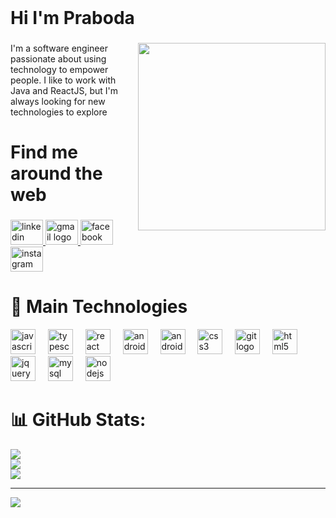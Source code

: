 <br clear="both">

<h1 align="left">Hi I'm Praboda</h1>

###

<img align="right" height="300" src="https://github.com/tathsaraniliyanage/tathsaraniliyanage/assets/139870072/5d5df91e-7740-4519-8d4c-01cbb945077c"  />


###

<p align="left">I'm a software engineer passionate about using technology to empower people. I like to work with Java and ReactJS, but I'm always looking for new technologies to explore               </p>

<h1> </h1>
<h1 align="left">Find me around the web</h1>


###

<div align="left">
  <a href="https://www.linkedin.com/in/tathsarani-liyanage-68781a284?utm_source=share&utm_campaign=share_via&utm_content=profile&utm_medium=android_app" target="_blank">
    <img src="https://raw.githubusercontent.com/maurodesouza/profile-readme-generator/master/src/assets/icons/social/linkedin/default.svg" width="52" height="40" alt="linkedin logo"  />
  </a>
  <a href="prabodhathathsarani28@gmail.com" target="_blank">
    <img src="https://raw.githubusercontent.com/maurodesouza/profile-readme-generator/master/src/assets/icons/social/gmail/default.svg" width="52" height="40" alt="gmail logo"  />
  </a>
  <a href="https://www.facebook.com/ganga.chandani.754?mibextid=ZbWKwL" target="_blank">
    <img src="https://raw.githubusercontent.com/maurodesouza/profile-readme-generator/master/src/assets/icons/social/facebook/default.svg" width="52" height="40" alt="facebook logo"  />
  </a>
  <a href="https://www.instagram.com/_t_a_t_h_?igsh=OGU0MmVlOWVjOQ==" target="_blank">
    <img src="https://raw.githubusercontent.com/maurodesouza/profile-readme-generator/master/src/assets/icons/social/instagram/default.svg" width="52" height="40" alt="instagram logo"  />
  </a>
</div>

###
<h1> </h1>
<h1 align="left">🚀 Main Technologies</h1>

<div align="left">
  <img src="https://cdn.jsdelivr.net/gh/devicons/devicon/icons/javascript/javascript-original.svg" height="40" alt="javascript logo"  />
  <img width="12" />
  <img src="https://cdn.jsdelivr.net/gh/devicons/devicon/icons/typescript/typescript-original.svg" height="40" alt="typescript logo"  />
  <img width="12" />
  <img src="https://cdn.jsdelivr.net/gh/devicons/devicon/icons/react/react-original.svg" height="40" alt="react logo"  />
  <img width="12" />
  <img src="https://cdn.jsdelivr.net/gh/devicons/devicon/icons/android/android-original.svg" height="40" alt="android logo"  />
  <img width="12" />
  <img src="https://cdn.jsdelivr.net/gh/devicons/devicon/icons/androidstudio/androidstudio-original.svg" height="40" alt="androidstudio logo"  />
  <img width="12" />
  <img src="https://cdn.jsdelivr.net/gh/devicons/devicon/icons/css3/css3-original.svg" height="40" alt="css3 logo"  />
  <img width="12" />
  <img src="https://cdn.jsdelivr.net/gh/devicons/devicon/icons/git/git-original.svg" height="40" alt="git logo"  />
  <img width="12" />
  <img src="https://cdn.jsdelivr.net/gh/devicons/devicon/icons/html5/html5-original.svg" height="40" alt="html5 logo"  />
  <img width="12" />
  <img src="https://cdn.jsdelivr.net/gh/devicons/devicon/icons/jquery/jquery-original.svg" height="40" alt="jquery logo"  />
  <img width="12" />
  <img src="https://cdn.jsdelivr.net/gh/devicons/devicon/icons/mysql/mysql-original.svg" height="40" alt="mysql logo"  />
  <img width="12" />
  <img src="https://cdn.jsdelivr.net/gh/devicons/devicon/icons/nodejs/nodejs-original.svg" height="40" alt="nodejs logo"  />
</div>

###
# 📊 GitHub Stats:
![](https://github-readme-stats.vercel.app/api?username=tathsaraniliyanage&theme=dark&hide_border=false&include_all_commits=true&count_private=true)<br/>
![](https://github-readme-streak-stats.herokuapp.com/?user=tathsaraniliyanage&theme=dark&hide_border=false)<br/>
![](https://github-readme-stats.vercel.app/api/top-langs/?username=tathsaraniliyanage&theme=dark&hide_border=false&include_all_commits=true&count_private=true&layout=compact)

---
[![](https://visitcount.itsvg.in/api?id=tathsaraniliyanage&icon=0&color=0)](https://visitcount.itsvg.in)

<!-- Proudly created with GPRM ( https://gprm.itsvg.in ) -->

###
